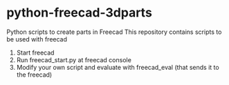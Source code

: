 # python-freecad-3dparts
Python scripts to create parts in Freecad
This repository contains scripts to be used with freecad

1. Start freecad
2. Run freecad_start.py at freecad console
3. Modify your own script and evaluate with freecad_eval (that sends it to the freecad)

